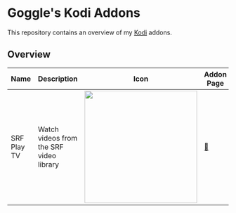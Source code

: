 # Goggle's Kodi Addons
This repository contains an overview of my [Kodi](https://kodi.tv) addons.

## Overview
Name | Description | Icon | Addon Page | Forum | Development Repository
---- | ----------- | ---- | ---------- | ----- | ----------------------
SRF Play TV | Watch videos from the SRF video library | <img src="https://github.com/goggle/plugin.video.srfplaytv/raw/master/resources/icon.png" width="256"> | [:link:](https://kodi.tv/addon/plugins-video-add-ons/srf-play-tv) | [:link:](https://forum.kodi.tv/showthread.php?tid=331129) | [:link:](https://github.com/goggle/plugin.video.srfplaytv)
